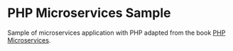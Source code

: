 # PHP Microservices Sample

Sample of microservices application with PHP adapted from the book
[PHP Microservices](https://www.packtpub.com/application-development/php-microservices).
